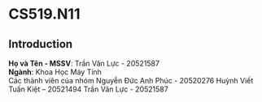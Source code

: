 # CS519.N11
## Introduction
**Họ và Tên - MSSV**: Trần Văn Lực - 20521587<br>
**Ngành**: Khoa Học Máy Tính<br>
Các thành viên của nhóm
Nguyễn Đức Anh Phúc - 20520276
Huỳnh Viết Tuấn Kiệt – 20521494
Trần Văn Lực - 20521587
